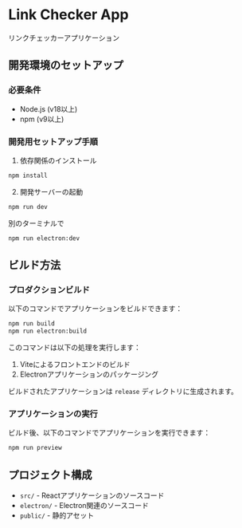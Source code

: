 # Link Checker App

リンクチェッカーアプリケーション

## 開発環境のセットアップ

### 必要条件
- Node.js (v18以上)
- npm (v9以上)

### 開発用セットアップ手順

1. 依存関係のインストール
```bash
npm install
```

2. 開発サーバーの起動
```bash
npm run dev
```

別のターミナルで

```bash
npm run electron:dev
```


## ビルド方法

### プロダクションビルド
以下のコマンドでアプリケーションをビルドできます：

```bash
npm run build
npm run electron:build
```

このコマンドは以下の処理を実行します：
1. Viteによるフロントエンドのビルド
2. Electronアプリケーションのパッケージング

ビルドされたアプリケーションは `release` ディレクトリに生成されます。

### アプリケーションの実行
ビルド後、以下のコマンドでアプリケーションを実行できます：

```bash
npm run preview
```

## プロジェクト構成
- `src/` - Reactアプリケーションのソースコード
- `electron/` - Electron関連のソースコード
- `public/` - 静的アセット

